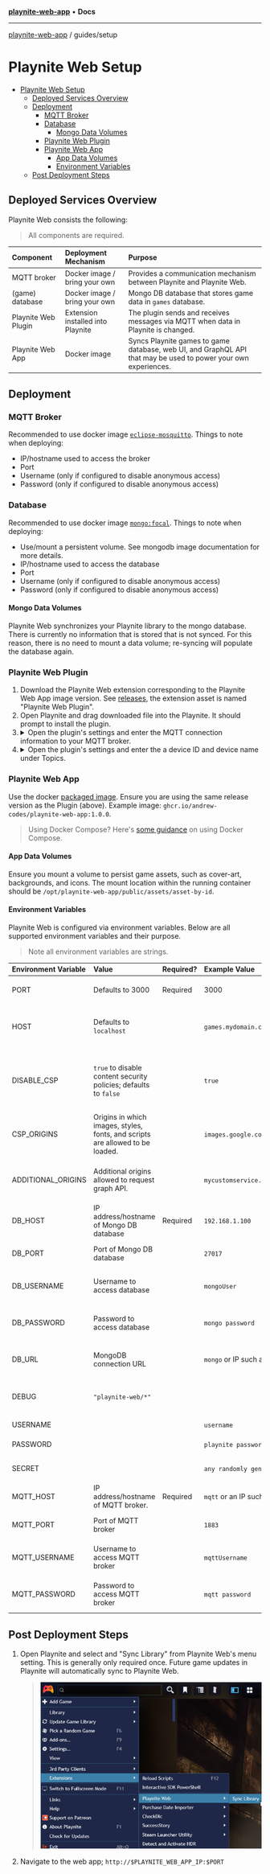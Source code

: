 [**playnite-web-app**](../../README.md) • **Docs**

***

[playnite-web-app](../../README.md) / guides/setup

# Playnite Web Setup

- [Playnite Web Setup](#playnite-web-setup)
  - [Deployed Services Overview](#deployed-services-overview)
  - [Deployment](#deployment)
    - [MQTT Broker](#mqtt-broker)
    - [Database](#database)
      - [Mongo Data Volumes](#mongo-data-volumes)
    - [Playnite Web Plugin](#playnite-web-plugin)
    - [Playnite Web App](#playnite-web-app)
      - [App Data Volumes](#app-data-volumes)
      - [Environment Variables](#environment-variables)
  - [Post Deployment Steps](#post-deployment-steps)

## Deployed Services Overview

Playnite Web consists the following:

> All components are required.

| Component           | Deployment Mechanism              | Purpose                                                                                                        |
| :------------------ | :-------------------------------- | :------------------------------------------------------------------------------------------------------------- |
| MQTT broker         | Docker image / bring your own     | Provides a communication mechanism between Playnite and Playnite Web.                                          |
| (game) database     | Docker image / bring your own     | Mongo DB database that stores game data in `games` database.                                                   |
| Playnite Web Plugin | Extension installed into Playnite | The plugin sends and receives messages via MQTT when data in Playnite is changed.                              |
| Playnite Web App    | Docker image                      | Syncs Playnite games to game database, web UI, and GraphQL API that may be used to power your own experiences. |

## Deployment

### MQTT Broker

Recommended to use docker image [`eclipse-mosquitto`](https://hub.docker.com/_/eclipse-mosquitto/). Things to note when deploying:

- IP/hostname used to access the broker
- Port
- Username (only if configured to disable anonymous access)
- Password (only if configured to disable anonymous access)

### Database

Recommended to use docker image [`mongo:focal`](https://hub.docker.com/_/mongo/). Things to note when deploying:

- Use/mount a persistent volume. See mongodb image documentation for more details.
- IP/hostname used to access the database
- Port
- Username (only if configured to disable anonymous access)
- Password (only if configured to disable anonymous access)

#### Mongo Data Volumes

Playnite Web synchronizes your Playnite library to the mongo database. There is currently no information that is stored that is not synced. For this reason, there is no need to mount a data volume; re-syncing will populate the database again.

### Playnite Web Plugin

1. Download the Playnite Web extension corresponding to the Playnite Web App image version. See [releases](https://github.com/andrew-codes/playnite-web/releases), the extension asset is named "Playnite Web Plugin".
2. Open Playnite and drag downloaded file into the Playnite. It should prompt to install the plugin.
3. <details><summary>Open the plugin's settings and enter the MQTT connection information to your MQTT broker.</summary>
      > ![Mqtt connection settings screenshot](docs/assets/images/mqtt-connection-screenshot.png)
   </details>
4. <details><summary>Open the plugin's settings and enter the a device ID and device name under Topics.</summary>
   > ![Topics settings screenshot](docs/assets/images/topics-screenshot.png)
   </details>

### Playnite Web App

Use the docker [packaged image](https://github.com/andrew-codes/playnite-web/pkgs/container/playnite-web-app). Ensure you are using the same release version as the Plugin (above). Example image: `ghcr.io/andrew-codes/playnite-web-app:1.0.0`.

> Using Docker Compose? Here's [some guidance](docker-compose.md) on using Docker Compose.

#### App Data Volumes

Ensure you mount a volume to persist game assets, such as cover-art, backgrounds, and icons. The mount location within the running container should be `/opt/playnite-web-app/public/assets/asset-by-id`.

#### Environment Variables

Playnite Web is configured via environment variables. Below are all supported environment variables and their purpose.

> Note all environment variables are strings.

| Environment Variable | Value                                                                         | Required? | Example Value                                        | Notes                                                                                      |
| :------------------- | :---------------------------------------------------------------------------- | :-------- | :--------------------------------------------------- | :----------------------------------------------------------------------------------------- |
| PORT                 | Defaults to 3000                                                              | Required  | 3000                                                 | Port in which web application is accessible.                                               |
| HOST                 | Defaults to `localhost`                                                       |           | `games.mydomain.com`                                 | The domain name or IP address of the server running Playnite Web.                          |
| DISABLE_CSP          | `true` to disable content security policies; defaults to `false`              |           | `true`                                               | May be useful when accessing via local LAN only. Will negate other options: `CSP_ORIGINS`. |
| CSP_ORIGINS          | Origins in which images, styles, fonts, and scripts are allowed to be loaded. |           | `images.google.com,gameimages.domain.com`            | Multiple values may be provided via a comma-delimited string.                              |
| ADDITIONAL_ORIGINS   | Additional origins allowed to request graph API.                              |           | `mycustomservice.mydomain.com,service2.mydomain.com` | Multiple values may be provided via a comma-delimited string.                              |
| DB_HOST              | IP address/hostname of Mongo DB database                                      | Required  | `192.168.1.100`                                      |                                                                                            |
| DB_PORT              | Port of Mongo DB database                                                     |           | `27017`                                              | Default for MongoDB image is 27017                                                         |
| DB_USERNAME          | Username to access database                                                   |           | `mongoUser`                                          | Only required if disabled anonymous access                                                 |
| DB_PASSWORD          | Password to access database                                                   |           | `mongo password`                                     | Only required if disabled anonymous access                                                 |
| DB_URL               | MongoDB connection URL                                                        |           | `mongo` or IP such as `192.168.1.101`                | Alternative to individual DB connection options                                            |
| DEBUG                | `"playnite-web/*"`                                                            |           |                                                      | For troubleshooting; send logs to STDIO                                                    |
| USERNAME             |                                                                               |           | `username`                                           | Username used to login                                                                     |
| PASSWORD             |                                                                               |           | `playnite password`                                  | Password value used to login                                                               |
| SECRET               |                                                                               |           | `any randomly generated long string value`           | Secret used to protect credentials                                                         |
| MQTT_HOST            | IP address/hostname of MQTT broker.                                           | Required  | `mqtt` or an IP such as `192.168.1.102`              |                                                                                            |
| MQTT_PORT            | Port of MQTT broker                                                           |           | `1883`                                               | Default for MQTT image is 1883                                                             |
| MQTT_USERNAME        | Username to access MQTT broker                                                |           | `mqttUsername`                                       | Only required if disabled anonymous access                                                 |
| MQTT_PASSWORD        | Password to access MQTT broker                                                |           | `mqtt password`                                      | Only required if disabled anonymous access                                                 |

## Post Deployment Steps

1. Open Playnite and select and "Sync Library" from Playnite Web's menu setting. This is generally only required once. Future game updates in Playnite will automatically sync to Playnite Web.
   > ![Sync Library menu setting](docs/assets/images/sync-library-menu-setting.png)
1. Navigate to the web app; `http://$PLAYNITE_WEB_APP_IP:$PORT`
